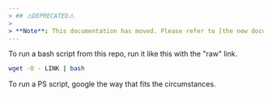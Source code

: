 ```yaml
---
> ## ⚠️DEPRECATED⚠️
> 
> **Note**: This documentation has moved. Please refer to [the new documentation site](https://docs.jmg-it.de/), wich is still WIP!
---
```


To run a bash script from this repo, run it like this with the "raw" link.

````bash
wget -O - LINK | bash
````

To run a PS script, google the way that fits the circumstances.
